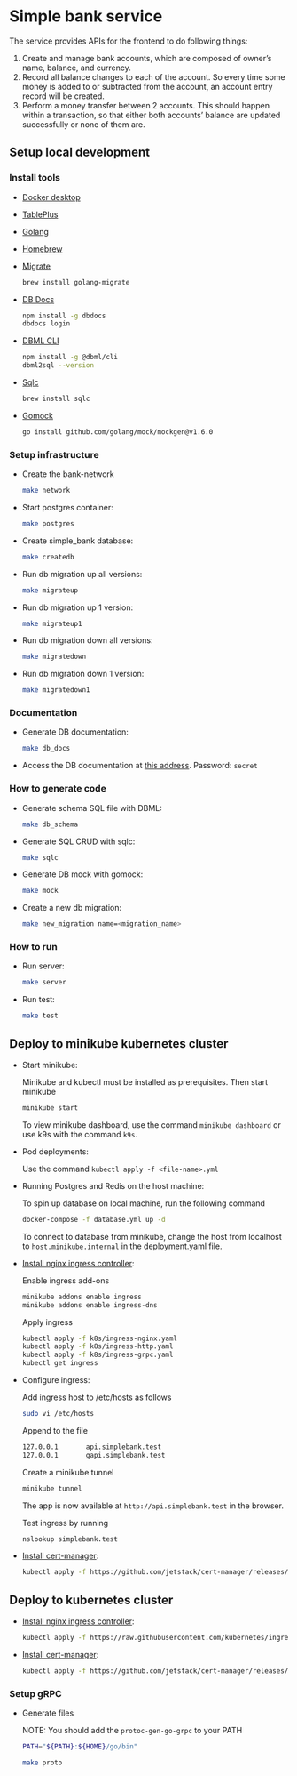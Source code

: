 # Simple bank service

The service provides APIs for the frontend to do following things:

1. Create and manage bank accounts, which are composed of owner’s name, balance, and currency.
2. Record all balance changes to each of the account. So every time some money is added to or subtracted from the account, an account entry record will be created.
3. Perform a money transfer between 2 accounts. This should happen within a transaction, so that either both accounts’ balance are updated successfully or none of them are.

## Setup local development

### Install tools

- [Docker desktop](https://www.docker.com/products/docker-desktop)
- [TablePlus](https://tableplus.com/)
- [Golang](https://golang.org/)
- [Homebrew](https://brew.sh/)
- [Migrate](https://github.com/golang-migrate/migrate/tree/master/cmd/migrate)

    ```bash
    brew install golang-migrate
    ```

- [DB Docs](https://dbdocs.io/docs)

    ```bash
    npm install -g dbdocs
    dbdocs login
    ```

- [DBML CLI](https://www.dbml.org/cli/#installation)

    ```bash
    npm install -g @dbml/cli
    dbml2sql --version
    ```

- [Sqlc](https://github.com/kyleconroy/sqlc#installation)

    ```bash
    brew install sqlc
    ```

- [Gomock](https://github.com/golang/mock)

    ``` bash
    go install github.com/golang/mock/mockgen@v1.6.0
    ```

### Setup infrastructure

- Create the bank-network

    ``` bash
    make network
    ```

- Start postgres container:

    ```bash
    make postgres
    ```

- Create simple_bank database:

    ```bash
    make createdb
    ```

- Run db migration up all versions:

    ```bash
    make migrateup
    ```

- Run db migration up 1 version:

    ```bash
    make migrateup1
    ```

- Run db migration down all versions:

    ```bash
    make migratedown
    ```

- Run db migration down 1 version:

    ```bash
    make migratedown1
    ```

### Documentation

- Generate DB documentation:

    ```bash
    make db_docs
    ```

- Access the DB documentation at [this address](https://dbdocs.io/bmigeri/simple_bank). Password: `secret`

### How to generate code

- Generate schema SQL file with DBML:

    ```bash
    make db_schema
    ```

- Generate SQL CRUD with sqlc:

    ```bash
    make sqlc
    ```

- Generate DB mock with gomock:

    ```bash
    make mock
    ```

- Create a new db migration:

    ```bash
    make new_migration name=<migration_name>
    ```

### How to run

- Run server:

    ```bash
    make server
    ```

- Run test:

    ```bash
    make test
    ```

## Deploy to minikube kubernetes cluster

- Start minikube:

    Minikube and kubectl must be installed as prerequisites.
    Then start minikube

    ```bash
    minikube start
    ```
    To view minikube dashboard, use the command `minikube dashboard` or use k9s with the command `k9s`.

- Pod deployments:

     Use the command `kubectl apply -f <file-name>.yml`

- Running Postgres and Redis on the host machine:

    To spin up database on local machine, run the following command

    ```bash
    docker-compose -f database.yml up -d
    ```

    To connect to database from  minikube, change the host from localhost to `host.minikube.internal` in the deployment.yaml file.

- [Install nginx ingress controller](https://kubernetes.github.io/ingress-nginx/deploy/#minikube):

    Enable ingress add-ons
    ```bash
    minikube addons enable ingress
    minikube addons enable ingress-dns
    ```
    Apply ingress
    ```bash
    kubectl apply -f k8s/ingress-nginx.yaml
    kubectl apply -f k8s/ingress-http.yaml
    kubectl apply -f k8s/ingress-grpc.yaml
    kubectl get ingress
    ```

- Configure ingress:
    
    Add ingress host to /etc/hosts as follows

    ```bash
    sudo vi /etc/hosts
    ```
    Append to the file 
    ```bash
    127.0.0.1       api.simplebank.test
    127.0.0.1       gapi.simplebank.test
    ```

    Create a minikube tunnel

    ```bash
    minikube tunnel
    ```

    The app is now available at `http://api.simplebank.test` in the browser.

    Test ingress by running 
    
    ```bash
    nslookup simplebank.test
    ```

- [Install cert-manager](https://cert-manager.io/docs/installation/kubernetes/):

    ```bash
    kubectl apply -f https://github.com/jetstack/cert-manager/releases/download/v1.4.0/cert-manager.yaml
    ```

## Deploy to kubernetes cluster

- [Install nginx ingress controller](https://kubernetes.github.io/ingress-nginx/deploy/#aws):

    ```bash
    kubectl apply -f https://raw.githubusercontent.com/kubernetes/ingress-nginx/controller-v0.48.1/deploy/static/provider/aws/deploy.yaml
    ```

- [Install cert-manager](https://cert-manager.io/docs/installation/kubernetes/):

    ```bash
    kubectl apply -f https://github.com/jetstack/cert-manager/releases/download/v1.4.0/cert-manager.yaml
    ```

### Setup gRPC

- Generate files

    NOTE: You should add the `protoc-gen-go-grpc` to your PATH

    ```bash
    PATH="${PATH}:${HOME}/go/bin"
    ```

    ```bash
    make proto
    ```